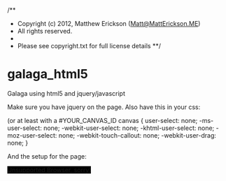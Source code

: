 /**
 * Copyright (c) 2012, Matthew Erickson (Matt@MattErickson.ME)
 * All rights reserved.
 * 
 * Please see copyright.txt for full license details
 **/

galaga_html5
============

Galaga using html5 and jquery/javascript


Make sure you have jquery on the page.  Also have this in your css:

(or at least with a #YOUR_CANVAS_ID
canvas {
  user-select: none;
  -ms-user-select: none;
  -webkit-user-select: none;
  -khtml-user-select: none;
  -moz-user-select: none;
  -webkit-touch-callout: none;
  -webkit-user-drag: none;
}

And the setup for the page:

<canvas id="galaga_canvas" width="400" height="400" style="background-color: black; cursor: none;">Unsupported Browser, sorry!</canvas>

<img id="bad1" style="display: none;" src="http://matterickson.me/images/bad1.png" alt="" />
<img id="bad2" style="display: none;" src="http://matterickson.me/images/bad2.png" alt="" />
<img id="bad3" style="display: none;" src="http://matterickson.me/images/bad3.png" alt="" />
<img id="good" style="display: none;" src="http://matterickson.me/images/good.png" alt="" />
